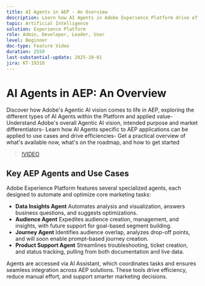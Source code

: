 ```yaml
---
title: AI Agents in AEP - An Overview
description: Learn how AI Agents in Adobe Experience Platform drive efficiency, support real use cases, and deliver applied value. Explore vision, roadmap, and how to start.
topic: Artificial Intelligence
solution: Experience Platform
role: Admin, Developer, Leader, User
level: Beginner
doc-type: Feature Video
duration: 2559
last-substantial-update: 2025-10-01
jira: KT-19310
---
```


# AI Agents in AEP: An Overview

Discover how Adobe's Agentic AI vision comes to life in AEP, exploring the different types of AI Agents within the Platform and applied value- Understand Adobe's overall Agentic AI vision, intended purpose and market differentiators- Learn how AI Agents specific to AEP applications can be applied to use cases and drive efficiencies- Get a practical overview of what's available now, what's on the roadmap, and how to get started

>[!VIDEO](https://video.tv.adobe.com/v/3475315/?learn=on&enablevpops)

## Key AEP Agents and Use Cases

Adobe Experience Platform features several specialized agents, each designed to automate and optimize core marketing tasks:

* **Data Insights Agent** Automates analysis and visualization, answers business questions, and suggests optimizations.
* **Audience Agent** Expedites audience creation, management, and insights, with future support for goal-based segment building.
* **Journey Agent** Identifies audience overlap, analyzes drop-off points, and will soon enable prompt-based journey creation.
* **Product Support Agent** Streamlines troubleshooting, ticket creation, and status tracking, pulling from both documentation and live data.

Agents are accessed via AI Assistant, which coordinates tasks and ensures seamless integration across AEP solutions. These tools drive efficiency, reduce manual effort, and support smarter marketing decisions.


